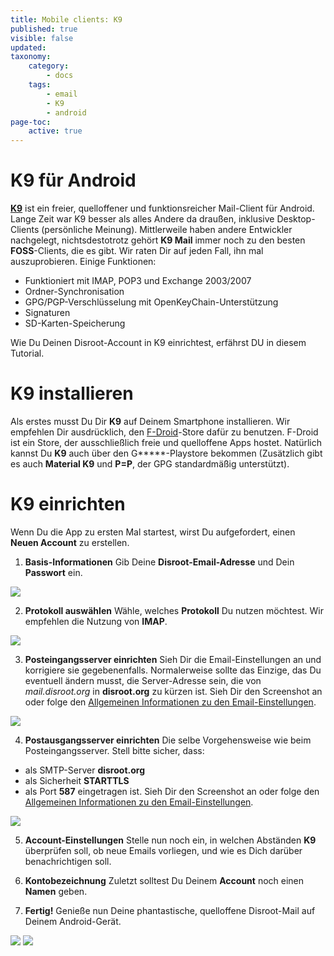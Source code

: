 ```yaml
---
title: Mobile clients: K9
published: true
visible: false
updated:
taxonomy:
    category:
        - docs
    tags:
        - email
        - K9
        - android
page-toc:
    active: true
---
```


# K9 für Android

**[K9](https://de.wikipedia.org/wiki/K-9_mail)** ist ein freier, quelloffener und funktionsreicher Mail-Client für Android. Lange Zeit war K9 besser als alles Andere da draußen, inklusive Desktop-Clients (persönliche Meinung). Mittlerweile haben andere Entwickler nachgelegt, nichtsdestotrotz gehört **K9 Mail** immer noch zu den besten **FOSS**-Clients, die es gibt. Wir raten Dir auf jeden Fall, ihn mal auszuprobieren. Einige Funktionen:

 - Funktioniert mit IMAP, POP3 und Exchange 2003/2007
 - Ordner-Synchronisation
 - GPG/PGP-Verschlüsselung mit OpenKeyChain-Unterstützung
 - Signaturen
 - SD-Karten-Speicherung

Wie Du Deinen Disroot-Account in K9 einrichtest, erfährst DU in diesem Tutorial.

# K9 installieren

Als erstes musst Du Dir **K9** auf Deinem Smartphone installieren. Wir empfehlen Dir ausdrücklich, den [F-Droid](https://f-droid.org/)-Store dafür zu benutzen. F-Droid ist ein Store, der ausschließlich freie und quelloffene Apps hostet. Natürlich kannst Du **K9** auch über den G*****-Playstore bekommen (Zusätzlich gibt es auch **Material K9** und **P=P**, der GPG standardmäßig unterstützt).

# K9 einrichten

Wenn Du die App zu ersten Mal startest, wirst Du aufgefordert, einen **Neuen Account** zu erstellen.

1. **Basis-Informationen**
Gib Deine **Disroot-Email-Adresse** und Dein **Passwort** ein.

![](de/android-k9_1.png)

2. **Protokoll auswählen**
Wähle, welches **Protokoll** Du nutzen möchtest. Wir empfehlen die Nutzung von **IMAP**.

![](de/android-k9_2.png)

3. **Posteingangsserver einrichten**
Sieh Dir die Email-Einstellungen an und korrigiere sie gegebenenfalls. Normalerweise sollte das Einzige, das Du eventuell ändern musst, die Server-Adresse sein, die von *mail.disroot.org* in **disroot.org** zu kürzen ist. Sieh Dir den Screenshot an oder folge den [Allgemeinen Informationen zu den Email-Einstellungen](/tutorials/email/settings).

![](de/android-k9_3.png)

4. **Postausgangsserver einrichten**
Die selbe Vorgehensweise wie beim Posteingangsserver. Stell bitte sicher, dass:
 - als SMTP-Server **disroot.org**
 - als Sicherheit **STARTTLS**
 - als Port **587**
eingetragen ist. Sieh Dir den Screenshot an oder folge den [Allgemeinen Informationen zu den Email-Einstellungen](/tutorials/email/settings).

![](de/android-k9_4.png)

5. **Account-Einstellungen**
Stelle nun noch ein, in welchen Abständen **K9** überprüfen soll, ob neue Emails vorliegen, und wie es Dich darüber benachrichtigen soll.

6. **Kontobezeichnung**
Zuletzt solltest Du Deinem **Account** noch einen **Namen** geben.

7. **Fertig!**
Genieße nun Deine phantastische, quelloffene Disroot-Mail auf Deinem Android-Gerät.

![](de/android-k9_5.png) ![](de/android-k9_6.png)
